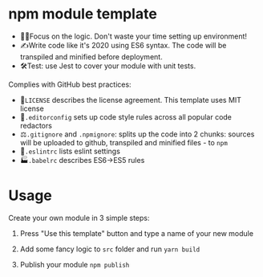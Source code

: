 # npm module template

- 👩‍💻Focus on the logic. Don't waste your time setting up environment!
- ✍️Write code like it's 2020 using ES6 syntax. The code will be transpiled and minified before deployment.
- 🛠Test: use Jest to cover your module with unit tests.

Сomplies with GitHub best practices:

- 🔑`LICENSE` describes the license agreement. This template uses MIT license
- 📁`.editorconfig` sets up code style rules across all popular code redactors
- ⚖️`.gitignore` and `.npmignore`: splits up the code into 2 chunks: sources will be uploaded to github, transpiled and minified files - to `npm`
- 🔬`.eslintrc` lists eslint settings
- 🏭`.babelrc` describes ES6->ES5 rules

# Usage

Create your own module in 3 simple steps:

1. Press "Use this template" button and type a name of your new module

2. Add some fancy logic to `src` folder and run `yarn build`

3. Publish your module `npm publish`
